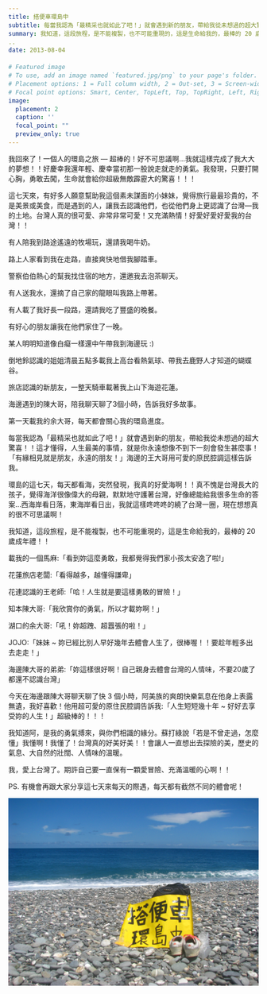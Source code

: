 ```yaml
---
title: 搭便車環島中
subtitle: 每當我認為「最精采也就如此了吧！」就會遇到新的朋友，帶給我從未想過的超大驚喜！！這才懂得，人生最美的事情，就是你永遠想像不到下一刻會發生甚麼事。
summary: 我知道，這段旅程，是不能複製，也不可能重現的，這是生命給我的，最棒的 20 歲成年禮...
..
date: 2013-08-04

# Featured image
# To use, add an image named `featured.jpg/png` to your page's folder.
# Placement options: 1 = Full column width, 2 = Out-set, 3 = Screen-width
# Focal point options: Smart, Center, TopLeft, Top, TopRight, Left, Right, BottomLeft, Bottom, BottomRight
image:
  placement: 2
  caption: ''
  focal_point: ""
  preview_only: true
---
```


我回來了！一個人的環島之旅 — 超棒的！好不可思議啊…我就這樣完成了我大大的夢想！！好慶幸我還年輕、慶幸當初那一股說走就走的勇氣。我發現，只要打開心胸，勇敢去闖，生命就會給你超級無敵霹靂大的驚喜！！！

這七天來，有好多人願意幫助我這個素未謀面的小妹妹，覺得旅行最最珍貴的，不是美景或美食，而是遇到的人，讓我去認識他們，也從他們身上更認識了台灣—我的土地。台灣人真的很可愛、非常非常可愛！又充滿熱情！好愛好愛好愛我的台灣！！

有人陪我到路途遙遠的牧場玩，還請我喝牛奶。

路上人家看到我在走路，直接爽快地借我腳踏車。

警察伯伯熱心的幫我找住宿的地方，還邀我去泡茶聊天。

有人送我水，還摘了自己家的龍眼叫我路上帶著。

有人載了我好長一段路，還請我吃了豐盛的晚餐。

有好心的朋友讓我在他們家住了一晚。

某人明明知道像白癡一樣還中午帶我到海邊玩 :) 

倒地鈴認識的姐姐清晨五點多載我上高台看熱氣球、帶我去鹿野人才知道的蝴蝶谷。

旅店認識的新朋友，一整天騎車載著我上山下海遊花蓮。

海邊遇到的陳大哥，陪我聊天聊了3個小時，告訴我好多故事。

第一天載我的余大哥，每天都會關心我的環島進度。

每當我認為「最精采也就如此了吧！」就會遇到新的朋友，帶給我從未想過的超大驚喜！！這才懂得，人生最美的事情，就是你永遠想像不到下一刻會發生甚麼事！「有緣相見就是朋友，永遠的朋友！」海邊的王大哥用可愛的原民腔調這樣告訴我。

環島的這七天，每天都看海，突然發現，我真的好愛海啊！！真不愧是台灣長大的孩子，覺得海洋很像偉大的母親，默默地守護著台灣，好像總能給我很多生命的答案…西海岸看日落，東海岸看日出，我就這樣咚咚咚的繞了台灣一圈，現在想想真的很不可思議啊！

我知道，這段旅程，是不能複製，也不可能重現的，這是生命給我的，最棒的 20 歲成年禮！！

載我的一個馬麻:「看到妳這麼勇敢，我都覺得我們家小孩太安逸了啦!」

花蓮旅店老闆:「看得越多，越懂得謙卑」

花連認識的王老師:「哈！人生就是要這樣勇敢的冒險！」

知本陳大哥:「我欣賞你的勇氣，所以才載妳啊！」

湖口的余大哥:「吼！妳超跩、超囂張的啦！」

JOJO:「妹妹 ~ 妳已經比別人早好幾年去體會人生了，很棒喔！！要趁年輕多出去走走！」

海邊陳大哥的弟弟:「妳這樣很好啊！自己親身去體會台灣的人情味，不要20歲了都還不認識台灣」

今天在海邊跟陳大哥聊天聊了快 3 個小時，阿美族的爽朗快樂氣息在他身上表露無遺，我好喜歡！他用超可愛的原住民腔調告訴我:「人生短短幾十年 ~ 好好去享受妳的人生！」超級棒的！！！

我知道阿，是我的勇氣搏來，與你們相識的緣分。蘇打綠說「若是不曾走過，怎麼懂」我懂啊！我懂了！台灣真的好美好美！！會讓人一直想出去探險的美，歷史的氣息、大自然的壯闊、人情味的溫暖。

我，愛上台灣了。期許自己要一直保有一顆愛冒險、充滿溫暖的心啊！！

PS. 有機會再跟大家分享這七天來每天的際遇，每天都有截然不同的體會呢！

![alt text](featured.jpg "")